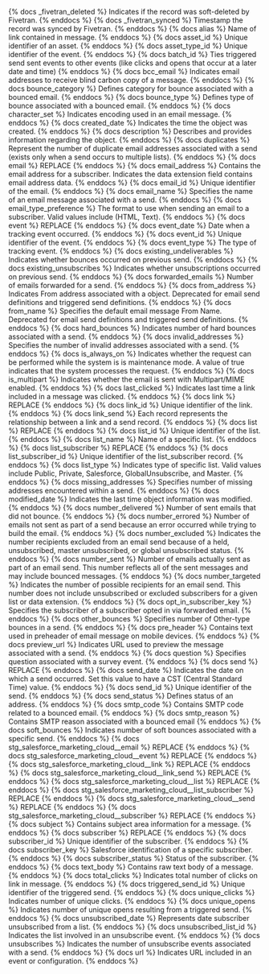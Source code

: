 {% docs _fivetran_deleted %} Indicates if the record was soft-deleted by Fivetran. {% enddocs %}
{% docs _fivetran_synced %} Timestamp the record was synced by Fivetran. {% enddocs %}
{% docs alias %} Name of link contained in message. {% enddocs %}
{% docs asset_id %} Unique identifier of an asset. {% enddocs %}
{% docs asset_type_id %} Unique identifier of the event. {% enddocs %}
{% docs batch_id %} Ties triggered send sent events to other events (like clicks and opens that occur at a later date and time) {% enddocs %}
{% docs bcc_email %} Indicates email addresses to receive blind carbon copy of a message. {% enddocs %}
{% docs bounce_category %} Defines category for bounce associated with a bounced email. {% enddocs %}
{% docs bounce_type %} Defines type of bounce associated with a bounced email. {% enddocs %}
{% docs character_set %} Indicates encoding used in an email message. {% enddocs %}
{% docs created_date %} Indicates the time the object was created. {% enddocs %}
{% docs description %} Describes and provides information regarding the object. {% enddocs %}
{% docs duplicates %} Represent the number of duplicate email addresses associated with a send (exists only when a send occurs to multiple lists). {% enddocs %}
{% docs email %} REPLACE {% enddocs %}
{% docs email_address %} Contains the email address for a subscriber. Indicates the data extension field contains email address data. {% enddocs %}
{% docs email_id %} Unique identifier of the email. {% enddocs %}
{% docs email_name %} Specifies the name of an email message associated with a send. {% enddocs %}
{% docs email_type_preference %} The format to use when sending an email to a subscriber. Valid values include (HTML, Text). {% enddocs %}
{% docs event %} REPLACE {% enddocs %}
{% docs event_date %} Date when a tracking event occurred. {% enddocs %}
{% docs event_id %} Unique identifier of the event. {% enddocs %}
{% docs event_type %} The type of tracking event. {% enddocs %}
{% docs existing_undeliverables %} Indicates whether bounces occurred on previous send. {% enddocs %}
{% docs existing_unsubscribes %} Indicates whether unsubscriptions occurred on previous send. {% enddocs %}
{% docs forwarded_emails %} Number of emails forwarded for a send. {% enddocs %}
{% docs from_address %} Indicates From address associated with a object. Deprecated for email send definitions and triggered send definitions. {% enddocs %}
{% docs from_name %} Specifies the default email message From Name. Deprecated for email send definitions and triggered send definitions. {% enddocs %}
{% docs hard_bounces %} Indicates number of hard bounces associated with a send. {% enddocs %}
{% docs invalid_addresses %} Specifies the number of invalid addresses associated with a send. {% enddocs %}
{% docs is_always_on %} Indicates whether the request can be performed while the system is is maintenance mode. A value of true indicates that the system processes the request. {% enddocs %}
{% docs is_multipart %} Indicates whether the email is sent with Multipart/MIME enabled. {% enddocs %}
{% docs last_clicked %} Indicates last time a link included in a message was clicked. {% enddocs %}
{% docs link %} REPLACE {% enddocs %}
{% docs link_id %} Unique identifier of the link. {% enddocs %}
{% docs link_send %} Each record represents the relationship between a link and a send record. {% enddocs %}
{% docs list %} REPLACE {% enddocs %}
{% docs list_id %} Unique identifier of the list. {% enddocs %}
{% docs list_name %} Name of a specific list. {% enddocs %}
{% docs list_subscriber %} REPLACE {% enddocs %}
{% docs list_subscriber_id %} Unique identifier of the list_subscriber record. {% enddocs %}
{% docs list_type %} Indicates type of specific list. Valid values include Public, Private, Salesforce, GlobalUnsubscribe, and Master. {% enddocs %}
{% docs missing_addresses %} Specifies number of missing addresses encountered within a send. {% enddocs %}
{% docs modified_date %} Indicates the last time object information was modified. {% enddocs %}
{% docs number_delivered %} Number of sent emails that did not bounce. {% enddocs %}
{% docs number_errored %} Number of emails not sent as part of a send because an error occurred while trying to build the email. {% enddocs %}
{% docs number_excluded %} Indicates the number recipients excluded from an email send because of a held, unsubscribed, master unsubscribed, or global unsubscribed status. {% enddocs %}
{% docs number_sent %} Number of emails actually sent as part of an email send. This number reflects all of the sent messages and may include bounced messages. {% enddocs %}
{% docs number_targeted %} Indicates the number of possible recipients for an email send. This number does not include unsubscribed or excluded subscribers for a given list or data extension. {% enddocs %}
{% docs opt_in_subscriber_key %} Specifies the subscriber of a subscriber opted in via forwarded email. {% enddocs %}
{% docs other_bounces %} Specifies number of Other-type bounces in a send. {% enddocs %}
{% docs pre_header %} Contains text used in preheader of email message on mobile devices. {% enddocs %}
{% docs preview_url %} Indicates URL used to preview the message associated with a send. {% enddocs %}
{% docs question %} Specifies question associated with a survey event. {% enddocs %}
{% docs send %} REPLACE {% enddocs %}
{% docs send_date %} Indicates the date on which a send occurred. Set this value to have a CST (Central Standard Time) value. {% enddocs %}
{% docs send_id %} Unique identifier of the send. {% enddocs %}
{% docs send_status %} Defines status of an address. {% enddocs %}
{% docs smtp_code %} Contains SMTP code related to a bounced email. {% enddocs %}
{% docs smtp_reason %} Contains SMTP reason associated with a bounced email {% enddocs %}
{% docs soft_bounces %} Indicates number of soft bounces associated with a specific send. {% enddocs %}
{% docs stg_salesforce_marketing_cloud__email %} REPLACE {% enddocs %}
{% docs stg_salesforce_marketing_cloud__event %} REPLACE {% enddocs %}
{% docs stg_salesforce_marketing_cloud__link %} REPLACE {% enddocs %}
{% docs stg_salesforce_marketing_cloud__link_send %} REPLACE {% enddocs %}
{% docs stg_salesforce_marketing_cloud__list %} REPLACE {% enddocs %}
{% docs stg_salesforce_marketing_cloud__list_subscriber %} REPLACE {% enddocs %}
{% docs stg_salesforce_marketing_cloud__send %} REPLACE {% enddocs %}
{% docs stg_salesforce_marketing_cloud__subscriber %} REPLACE {% enddocs %}
{% docs subject %} Contains subject area information for a message. {% enddocs %}
{% docs subscriber %} REPLACE {% enddocs %}
{% docs subscriber_id %} Unique identifier of the subscriber. {% enddocs %}
{% docs subscriber_key %} Salesforce identification of a specific subscriber. {% enddocs %}
{% docs subscriber_status %} Status of the subscriber. {% enddocs %}
{% docs text_body %} Contains raw text body of a message. {% enddocs %}
{% docs total_clicks %} Indicates total number of clicks on link in message. {% enddocs %}
{% docs triggered_send_id %} Unique identifier of the triggered send. {% enddocs %}
{% docs unique_clicks %} Indicates number of unique clicks. {% enddocs %}
{% docs unique_opens %} Indicates number of unique opens resulting from a triggered send. {% enddocs %}
{% docs unsubscribed_date %} Represents date subscriber unsubscribed from a list. {% enddocs %}
{% docs unsubscribed_list_id %} Indicates the list involved in an unsubscribe event. {% enddocs %}
{% docs unsubscribes %} Indicates the number of unsubscribe events associated with a send. {% enddocs %}
{% docs url %} Indicates URL included in an event or configuration. {% enddocs %}